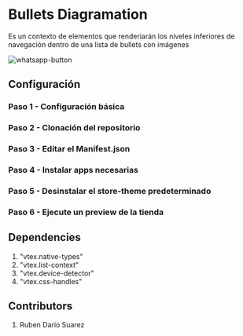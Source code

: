 # Bullets Diagramation

Es un contexto de elementos que renderiarán los niveles inferiores de navegación dentro de una lista de bullets con imágenes

![whatsapp-button](https://user-images.githubusercontent.com/84733911/193506415-1f4815d2-469d-4b5d-87e6-4b215b6f29b0.png)

## Configuración
### Paso 1 - Configuración básica

### Paso 2 - Clonación del repositorio

### Paso 3 - Editar el Manifest.json

### Paso 4 - Instalar apps necesarias

### Paso 5 - Desinstalar el store-theme predeterminado

### Paso 6 - Ejecute un preview de la tienda


## Dependencies
1. "vtex.native-types"
2. "vtex.list-context"
3. "vtex.device-detector"
4. "vtex.css-handles"

## Contributors
1. Ruben Dario Suarez   
